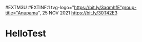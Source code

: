 #EXTM3U
#EXTINF:1 tvg-logo="https://bit.ly/3aqmhfE"group-title="Anupama", 25 NOV 2021
https://bit.ly/30T42E3
# HelloTest
